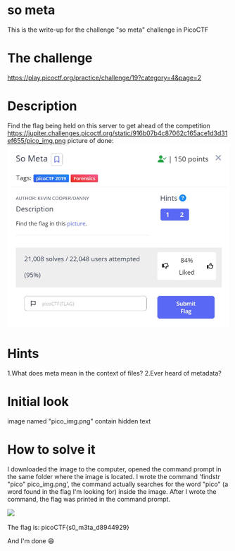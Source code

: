 # so meta
This is the write-up for the challenge "so meta" challenge in PicoCTF

# The challenge
https://play.picoctf.org/practice/challenge/19?category=4&page=2

# Description
Find the flag being held on this server to get ahead of the competition https://jupiter.challenges.picoctf.org/static/916b07b4c87062c165ace1d3d31ef655/pico_img.png
picture of done:
![](img/finish.jpg)

# Hints
1.What does meta mean in the context of files?
2.Ever heard of metadata?

# Initial look
image named "pico_img.png" contain hidden text

# How to solve it
I downloaded the image to the computer, opened the command prompt in the same folder where the image is located.
I wrote the command 'findstr "pico" pico_img.png', the command actually searches for the word "pico"
(a word found in the flag I'm looking for) inside the image.
After I wrote the command, the flag was printed in the command prompt.

![](img/key.jpg)


The flag is: picoCTF{s0_m3ta_d8944929}

And I'm done  😄

